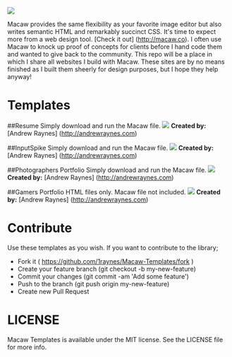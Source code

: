 ![](https://raw.github.com/raynesandrew/Macaw-Templates/master/Screenshots/macaw-logo.png)

Macaw provides the same flexibility as your favorite image editor but also writes semantic HTML and remarkably succinct CSS. It's time to expect more from a web design tool. [Check it out] (http://macaw.co). I often use Macaw to knock up proof of concepts for clients before I hand code them and wanted to give back to the community. This repo will be a place in which I share all websites I build with Macaw. These sites are by no means finished as I built them sheerly for design purposes, but I hope they help anyway!

Templates
=========

##Resume
Simply download and run the Macaw file.
![](https://raw.github.com/raynesandrew/Macaw-Templates/master/Screenshots/resume.png)
**Created by:** [Andrew Raynes] (http://andrewraynes.com)

##InputSpike
Simply download and run the Macaw file.
![](https://raw.github.com/raynesandrew/Macaw-Templates/master/Screenshots/InputSpike.png)
**Created by:** [Andrew Raynes] (http://andrewraynes.com)

##Photographers Portfolio
Simply download and run the Macaw file.
![](https://raw.github.com/raynesandrew/Macaw-Templates/master/Screenshots/Photographer.png)
**Created by:** [Andrew Raynes] (http://andrewraynes.com)

##Gamers Portfolio
HTML files only. Macaw file not included.
![](https://raw.github.com/raynesandrew/Macaw-Templates/master/Screenshots/Gamer.png)
**Created by:** [Andrew Raynes] (http://andrewraynes.com)

Contribute
==========

Use these templates as you wish. If you want to contribute to the library;

* Fork it ( https://github.com/1raynes/Macaw-Templates/fork )
* Create your feature branch (git checkout -b my-new-feature)
* Commit your changes (git commit -am 'Add some feature')
* Push to the branch (git push origin my-new-feature)
* Create new Pull Request

LICENSE
=======
Macaw Templates is available under the MIT license. See the LICENSE file for more info.